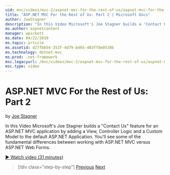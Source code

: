 ```yaml
---
uid: mvc/videos/mvc-2/aspnet-mvc-for-the-rest-of-us/aspnet-mvc-for-the-rest-of-us-part-2
title: "ASP.NET MVC For the Rest of Us: Part 2 | Microsoft Docs"
author: JoeStagner
description: "In this Video Microsoft's Joe Stagner builds a 'Contact Us' feature for an ASP.NET MVC application by adding a View, Controller Logic and a Custom Model to t..."
ms.author: aspnetcontent
manager: wpickett
ms.date: 04/22/2010
ms.topic: article
ms.assetid: d27fbb54-353f-4d79-b465-403ff8e0538b
ms.technology: dotnet-mvc
ms.prod: .net-framework
msc.legacyurl: /mvc/videos/mvc-2/aspnet-mvc-for-the-rest-of-us/aspnet-mvc-for-the-rest-of-us-part-2
msc.type: video
---
```

ASP.NET MVC For the Rest of Us: Part 2
====================
by [Joe Stagner](https://github.com/JoeStagner)

In this Video Microsoft's Joe Stagner builds a "Contact Us" feature for an ASP.NET MVC application by adding a View, Controller Logic and a Custom Model to the default ASP.NET Application. You'll see some of the fundamental differences between working with ASP.NET MVC versus ASP.NET Web Forms.

[&#9654; Watch video (31 minutes)](https://channel9.msdn.com/Blogs/ASP-NET-Site-Videos/aspnet-mvc-for-the-rest-of-us-part-2)

>[!div class="step-by-step"]
[Previous](aspnet-mvc-for-the-rest-of-us-part-1.md)
[Next](aspnet-mvc-for-the-rest-of-us-part-3.md)